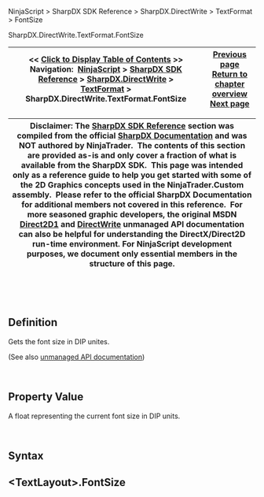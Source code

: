 ﻿


NinjaScript \> SharpDX SDK Reference \> SharpDX.DirectWrite \> TextFormat \> FontSize






















SharpDX.DirectWrite.TextFormat.FontSize







| \<\< [Click to Display Table of Contents](sharpdx_directwrite_textformat_fontsize.md) \>\> **Navigation:**     [NinjaScript](ninjascript-1.md) \> [SharpDX SDK Reference](sharpdx_sdk_reference-1.md) \> [SharpDX.DirectWrite](sharpdx_directwrite-1.md) \> [TextFormat](sharpdx_directwrite_textformat-1.md) \> SharpDX.DirectWrite.TextFormat.FontSize | [Previous page](sharpdx_directwrite_textformat_fontfamilyname-1.md) [Return to chapter overview](sharpdx_directwrite_textformat-1.md) [Next page](sharpdx_directwrite_textformat_fontstretch-1.md) |
| --- | --- |













| Disclaimer: The [SharpDX SDK Reference](sharpdx_sdk_reference-1.md) section was compiled from the official [SharpDX Documentation](http://sharpdx.org/) and was NOT authored by NinjaTrader.  The contents of this section are provided as\-is and only cover a fraction of what is available from the SharpDX SDK.  This page was intended only as a reference guide to help you get started with some of the 2D Graphics concepts used in the NinjaTrader.Custom assembly.  Please refer to the official SharpDX Documentation for additional members not covered in this reference.  For more seasoned graphic developers, the original MSDN [Direct2D1](https://msdn.microsoft.com/en-us/library/windows/desktop/dd370990.aspx) and [DirectWrite](https://msdn.microsoft.com/en-us/library/windows/desktop/dd368038.aspx) unmanaged API documentation can also be helpful for understanding the DirectX/Direct2D run\-time environment. For NinjaScript development purposes, we document only essential members in the structure of this page. |
| --- |



 


 


## Definition


Gets the font size in DIP unites. 


(See also [unmanaged API documentation](https://msdn.microsoft.com/en-us/library/dd316643.aspx))


 


## Property Value


A float representing the current font size in DIP units.


 


## Syntax


## \<TextLayout\>.FontSize








